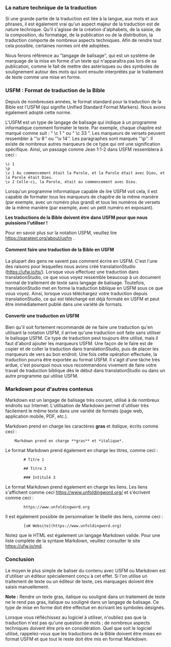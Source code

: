 ### La nature technique de la traduction

Si une grande partie de la traduction est liée à la langue, aux mots et aux phrases, il est également vrai qu'un aspect majeur de la traduction est de nature technique. Qu'il s'agisse de la création d'alphabets, de la saisie, de la composition, du formatage, de la publication ou de la distribution, la traduction comporte de nombreux aspects techniques. Afin de rendre tout cela possible, certaines normes ont été adoptées.

Nous ferons référence au "langage de balisage", qui est un système de marquage de la mise en forme d'un texte qui n'apparaîtra pas lors de sa publication, comme le fait de mettre des astérisques ou des symboles de soulignement autour des mots qui sont ensuite interprétés par le traitement de texte comme une mise en forme.

### USFM : Format de traduction de la Bible

Depuis de nombreuses années, le format standard pour la traduction de la Bible est l'USFM (qui signifie Unified Standard Format Markers). Nous avons également adopté cette norme.

L'USFM est un type de langage de balisage qui indique à un programme informatique comment formater le texte. Par exemple, chaque chapitre est marqué comme suit : " \c 1 " ou " \c 33 ". Les marqueurs de versets peuvent ressembler à ''\v 8'' ou ''\v 14''. Les paragraphes sont marqués ''\p''. Il existe de nombreux autres marqueurs de ce type qui ont une signification spécifique. Ainsi, un passage comme Jean 1:1-2 dans USFM ressemblera à ceci :

    \c 1
    \p
    \v 1 Au commencement était la Parole, et la Parole était avec Dieu, et la Parole était Dieu.
    \v 2 Celle-ci, la Parole, était au commencement avec Dieu.

Lorsqu'un programme informatique capable de lire USFM voit cela, il est capable de formater tous les marqueurs de chapitre de la même manière (par exemple, avec un numéro plus grand) et tous les numéros de versets de la même manière (par exemple, avec un petit numéro en exposant).

**Les traductions de la Bible doivent être dans USFM pour que nous puissions l'utiliser !**

Pour en savoir plus sur la notation USFM, veuillez lire https://paratext.org/about/usfm .

#### Comment faire une traduction de la Bible en USFM

La plupart des gens ne savent pas comment écrire en USFM. C'est l'une des raisons pour lesquelles nous avons créé translationStudio (https://ufw.io/ts/). Lorsque vous effectuez une traduction dans translationStudio, ce que vous voyez ressemble beaucoup à un document normal de traitement de texte sans langage de balisage. Toutefois, translationStudio met en forme la traduction biblique en USFM sous ce que vous voyez. Ainsi, lorsque vous téléchargez votre traduction depuis translationStudio, ce qui est téléchargé est déjà formaté en USFM et peut être immédiatement publié dans une variété de formats.

#### Convertir une traduction en USFM

Bien qu'il soit fortement recommandé de ne faire une traduction qu'en utilisant la notation USFM, il arrive qu'une traduction soit faite sans utiliser le balisage USFM. Ce type de traduction peut toujours être utilisé, mais il faut d'abord ajouter les marqueurs USFM. Une façon de le faire est de copier et de coller la traduction dans translationStudio, puis de placer les marqueurs de vers au bon endroit. Une fois cette opération effectuée, la traduction pourra être exportée au format USFM. Il s'agit d'une tâche très ardue, c'est pourquoi nous vous recommandons vivement de faire votre travail de traduction biblique dès le début dans translationStudio ou dans un autre programme qui utilise USFM.

### Markdown pour d'autres contenus

Markdown est un langage de balisage très courant, utilisé à de nombreux endroits sur Internet. L'utilisation de Markdown permet d'utiliser très facilement le même texte dans une variété de formats (page web, application mobile, PDF, etc.).

Markdown prend en charge les caractères **gras** et *italique*, écrits comme ceci :

        Markdown prend en charge **gras** et *italique*.

Le format Markdown prend également en charge les titres, comme ceci :

            # Titre 1

            ## Titre 2

            ### Intitulé 3

Le format Markdown prend également en charge les liens. Les liens s'affichent comme ceci https://www.unfoldingword.org/ et s'écrivent comme ceci :

            https://www.unfoldingword.org

Il est également possible de personnaliser le libellé des liens, comme ceci :

            [uW Website](https://www.unfoldingword.org)

Notez que le HTML est également un langage Markdown valide. Pour une liste complète de la syntaxe Markdown, veuillez consulter le site https://ufw.io/md.

### Conclusion

Le moyen le plus simple de baliser du contenu avec USFM ou Markdown est d'utiliser un éditeur spécialement conçu à cet effet. Si l'on utilise un traitement de texte ou un éditeur de texte, ces marquages doivent être saisis manuellement.

**Note :** Rendre un texte gras, italique ou souligné dans un traitement de texte ne le rend pas gras, italique ou souligné dans un langage de balisage. Ce type de mise en forme doit être effectué en écrivant les symboles désignés.

Lorsque vous réfléchissez au logiciel à utiliser, n'oubliez pas que la traduction n'est pas qu'une question de mots ; de nombreux aspects techniques doivent être pris en considération. Quel que soit le logiciel utilisé, rappelez-vous que les traductions de la Bible doivent être mises en format USFM et que tout le reste doit être mis en format Markdown.
